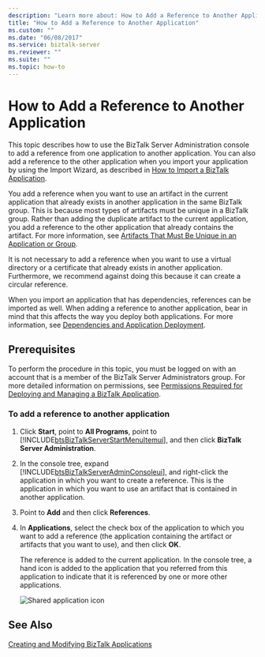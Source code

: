 ```yaml
---
description: "Learn more about: How to Add a Reference to Another Application"
title: "How to Add a Reference to Another Application"
ms.custom: ""
ms.date: "06/08/2017"
ms.service: biztalk-server
ms.reviewer: ""
ms.suite: ""
ms.topic: how-to
---
```

# How to Add a Reference to Another Application
This topic describes how to use the BizTalk Server Administration console to add a reference from one application to another application. You can also add a reference to the other application when you import your application by using the Import Wizard, as described in [How to Import a BizTalk Application](../core/how-to-import-a-biztalk-application.md).  
  
 You add a reference when you want to use an artifact in the current application that already exists in another application in the same BizTalk group. This is because most types of artifacts must be unique in a BizTalk group. Rather than adding the duplicate artifact to the current application, you add a reference to the other application that already contains the artifact. For more information, see [Artifacts That Must Be Unique in an Application or Group](../core/artifacts-that-must-be-unique-in-an-application-or-group.md).  
  
 It is not necessary to add a reference when you want to use a virtual directory or a certificate that already exists in another application. Furthermore, we recommend against doing this because it can create a circular reference.  
  
 When you import an application that has dependencies, references can be imported as well. When adding a reference to another application, bear in mind that this affects the way you deploy both applications. For more information, see [Dependencies and Application Deployment](../core/dependencies-and-application-deployment.md).  
  
## Prerequisites  
 To perform the procedure in this topic, you must be logged on with an account that is a member of the BizTalk Server Administrators group. For more detailed information on permissions, see [Permissions Required for Deploying and Managing a BizTalk Application](../core/permissions-required-for-deploying-and-managing-a-biztalk-application.md).  
  
### To add a reference to another application  
  
1. Click **Start**, point to **All Programs**, point to [!INCLUDE[btsBizTalkServerStartMenuItemui](../includes/btsbiztalkserverstartmenuitemui-md.md)], and then click **BizTalk Server Administration**.  
  
2. In the console tree, expand [!INCLUDE[btsBizTalkServerAdminConsoleui](../includes/btsbiztalkserveradminconsoleui-md.md)], and right-click the application in which you want to create a reference. This is the application in which you want to use an artifact that is contained in another application.  
  
3. Point to **Add** and then click **References**.  
  
4. In **Applications**, select the check box of the application to which you want to add a reference (the application containing the artifact or artifacts that you want to use), and then click **OK**.  
  
    The reference is added to the current application. In the console tree, a hand icon is added to the application that you referred from this application to indicate that it is referenced by one or more other applications.  
  
    ![Shared application icon](../core/media/sharedapplicationicon.gif "SharedApplicationIcon")  
  
## See Also  
 [Creating and Modifying BizTalk Applications](../core/creating-and-modifying-biztalk-applications.md)
